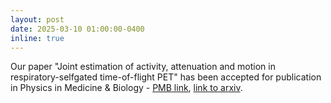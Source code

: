 ```yaml
---
layout: post
date: 2025-03-10 01:00:00-0400
inline: true
---
```


Our paper "Joint estimation of activity, attenuation and motion in respiratory-selfgated time-of-flight PET" has been accepted for publication in Physics in Medicine & Biology - [PMB link](https://doi.org/10.1088/1361-6560/adbed5), [link to arxiv](https://arxiv.org/abs/2412.15018).
